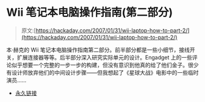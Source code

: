 # Wii 笔记本电脑操作指南(第二部分)

> 原文:[https://hackaday.com/2007/01/31/wii-laptop-how-to-part-2/](https://hackaday.com/2007/01/31/wii-laptop-how-to-part-2/)

本·赫克的 Wii 笔记本电脑操作指南第二部分。前半部分都是一些小细节，接线开关，扩展连接器等等。后半部分深入研究实际单元的设计。Engadget 上的一些评论似乎想要一个完整的一步一步的构建，但没有意识到他真的给了他们金子。很少有设计师放弃他们的中间设计步骤——但我想起了《星球大战》电影中的一些临时演员……

*   [永久链接](http://www.engadget.com/2007/01/31/how-to-make-a-wii-laptop-part-2/)
